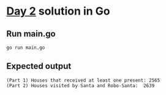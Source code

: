 # [Day 2](https://adventofcode.com/2015/day/2) solution in Go

## Run main.go
```console
go run main.go
```
## Expected output
```console
(Part 1) Houses that received at least one present: 2565
(Part 2) Houses visited by Santa and Robo-Santa:  2639
```
